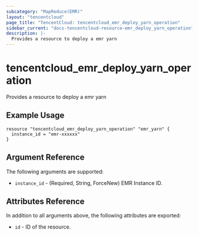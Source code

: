 ```yaml
---
subcategory: "MapReduce(EMR)"
layout: "tencentcloud"
page_title: "TencentCloud: tencentcloud_emr_deploy_yarn_operation"
sidebar_current: "docs-tencentcloud-resource-emr_deploy_yarn_operation"
description: |-
  Provides a resource to deploy a emr yarn
---
```


# tencentcloud_emr_deploy_yarn_operation

Provides a resource to deploy a emr yarn

## Example Usage

```hcl
resource "tencentcloud_emr_deploy_yarn_operation" "emr_yarn" {
  instance_id = "emr-xxxxxx"
}
```

## Argument Reference

The following arguments are supported:

* `instance_id` - (Required, String, ForceNew) EMR Instance ID.

## Attributes Reference

In addition to all arguments above, the following attributes are exported:

* `id` - ID of the resource.




